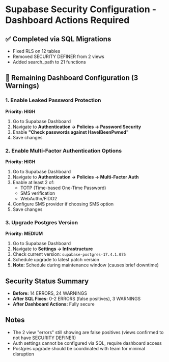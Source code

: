 # Supabase Security Configuration - Dashboard Actions Required

## ✅ Completed via SQL Migrations
- Fixed RLS on 12 tables
- Removed SECURITY DEFINER from 2 views
- Added search_path to 21 functions

## 🔧 Remaining Dashboard Configuration (3 Warnings)

### 1. Enable Leaked Password Protection
**Priority: HIGH**
1. Go to Supabase Dashboard
2. Navigate to **Authentication → Policies → Password Security**
3. Enable **"Check passwords against HaveIBeenPwned"**
4. Save changes

### 2. Enable Multi-Factor Authentication Options
**Priority: HIGH**
1. Go to Supabase Dashboard
2. Navigate to **Authentication → Policies → Multi-Factor Auth**
3. Enable at least 2 of:
   - TOTP (Time-based One-Time Password)
   - SMS verification
   - WebAuthn/FIDO2
4. Configure SMS provider if choosing SMS option
5. Save changes

### 3. Upgrade Postgres Version
**Priority: MEDIUM**
1. Go to Supabase Dashboard
2. Navigate to **Settings → Infrastructure**
3. Check current version: `supabase-postgres-17.4.1.075`
4. Schedule upgrade to latest patch version
5. **Note:** Schedule during maintenance window (causes brief downtime)

## Security Status Summary
- **Before:** 14 ERRORS, 24 WARNINGS
- **After SQL Fixes:** 0-2 ERRORS (false positives), 3 WARNINGS
- **After Dashboard Actions:** Fully secure

## Notes
- The 2 view "errors" still showing are false positives (views confirmed to not have SECURITY DEFINER)
- Auth settings cannot be configured via SQL, require dashboard access
- Postgres upgrade should be coordinated with team for minimal disruption